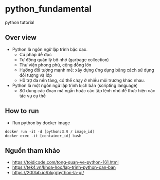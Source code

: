 # python_fundamental

python tutorial

## Over view

- Python là ngôn ngữ lập trình bậc cao.
  - Cú pháp dễ đọc
  - Tự động quản lý bộ nhớ (garbage collection)
  - Thư viện phong phú, cộng đồng lớn
  - Hướng đối tượng mạnh mẽ: xây dựng ứng dụng bằng cách sử dụng đối tượng và lớp
  - Hỗ trợ đa nền tảng, có thể chạy ở nhiều môi trường khác nhau.
- Python là một ngôn ngữ lập trình kịch bản (scripting language)
  - Sử dụng các đoạn mã ngắn hoặc các tập lệnh nhỏ để thực hiện các tác vụ cụ thể

## How to run

- Run python by docker image

```
docker run -it -d [python:3.9 / image_id]
docker exec -it [container_id] bash
```

## Nguồn tham khảo

- https://toidicode.com/tong-quan-ve-python-161.html
- https://tek4.vn/khoa-hoc/lap-trinh-python-can-ban
- https://200lab.io/blog/python-la-gi/

